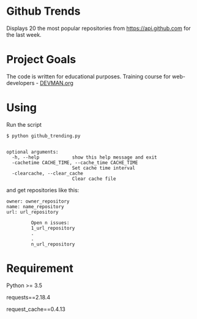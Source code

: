 # Github Trends

Displays 20 the most popular repositories from https://api.github.com for the last week.

# Project Goals

The code is written for educational purposes. Training course for web-developers - [DEVMAN.org](https://devman.org)

# Using

Run the script
```#!bash
$ python github_trending.py


optional arguments:
  -h, --help            show this help message and exit
  -cachetime CACHE_TIME, --cache_time CACHE_TIME
                        Set cache time interval
  -clearcache, --clear_cache
                        Clear cache file
```

and get repositories like this:
```#!bash
owner: owner_repository
name: name_repository
url: url_repository

 		 Open n issues:
 		 1_url_repository
 		 .
 		 .
 		 n_url_repository
```

# Requirement

Python >= 3.5

requests==2.18.4

request_cache==0.4.13
